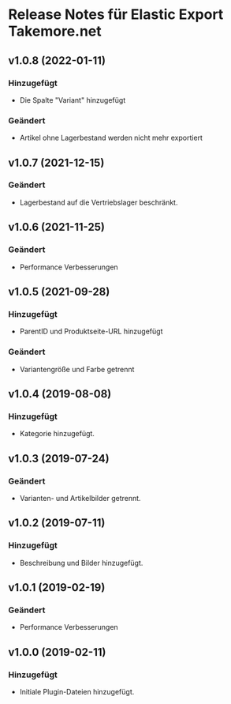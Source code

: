 # Release Notes für Elastic Export Takemore.net

## v1.0.8 (2022-01-11)
 
### Hinzugefügt
- Die Spalte "Variant" hinzugefügt
### Geändert
- Artikel ohne Lagerbestand werden nicht mehr exportiert

## v1.0.7 (2021-12-15)

### Geändert
- Lagerbestand auf die Vertriebslager beschränkt.

## v1.0.6 (2021-11-25)
 
### Geändert
- Performance Verbesserungen

## v1.0.5 (2021-09-28)
 
### Hinzugefügt
- ParentID und Produktseite-URL hinzugefügt
### Geändert
- Variantengröße und Farbe getrennt

## v1.0.4 (2019-08-08)

### Hinzugefügt
- Kategorie hinzugefügt.

## v1.0.3 (2019-07-24)

### Geändert
- Varianten- und Artikelbilder getrennt.

## v1.0.2 (2019-07-11)

### Hinzugefügt
- Beschreibung und Bilder hinzugefügt.

## v1.0.1 (2019-02-19)

### Geändert
- Performance Verbesserungen

## v1.0.0 (2019-02-11)

### Hinzugefügt
- Initiale Plugin-Dateien hinzugefügt.
